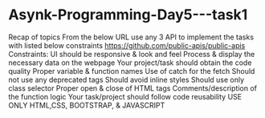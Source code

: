 # Asynk-Programming-Day5---task1

Recap of topics From the below URL use any 3 API to implement the tasks with listed below constraints https://github.com/public-apis/public-apis Constraints: UI should be responsive & look and feel Process & display the necessary data on the webpage Your project/task should obtain the code quality Proper variable & function names Use of catch for the fetch Should not use any deprecated tags Should avoid inline styles Should use only class selector Proper open & close of HTML tags Comments/description of the function logic Your task/project should follow code reusability USE ONLY HTML,CSS, BOOTSTRAP, & JAVASCRIPT
